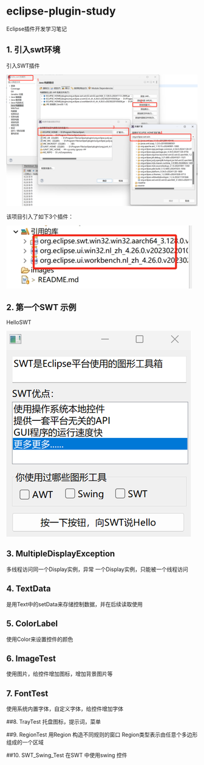 # eclipse-plugin-study
Eclipse插件开发学习笔记

## 1. 引入swt环境
引入SWT插件

![](./images/2.png)

该项目引入了如下3个插件：

![](./images/3.png)

## 2. 第一个SWT 示例
HelloSWT

![](./images/1.png)

## 3. MultipleDisplayException
多线程访问同一个Display实例，异常
一个Display实例，只能被一个线程访问

## 4. TextData
是用Text中的setData来存储控制数据，并在后续读取使用

## 5. ColorLabel
使用Color来设置控件的颜色

## 6. ImageTest
使用图片，给控件增加图标，增加背景图片等

## 7. FontTest
使用系统内置字体，自定义字体，给控件增加字体

##8. TrayTest
托盘图标，提示词，菜单

##9. RegionTest
用Region 构造不同规则的窗口
Region类型表示由任意个多边形组成的一个区域

##10. SWT_Swing_Test
在SWT 中使用swing 控件

